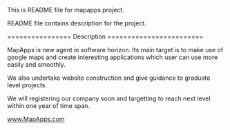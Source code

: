This is README file for mapapps project.

README file contains description for the project.

 ================ Description ========================
 
 MapApps is new agent in software horizon. Its main target is to make use of google maps and create interesting
 applications which user can use more easily and smoothly.
 
 We also undertake website construction and give guidance to graduate level projects.
 
 We will registering our company soon and targetting to reach next level within one year of time span.
 
 
www.MapApps.com

 
